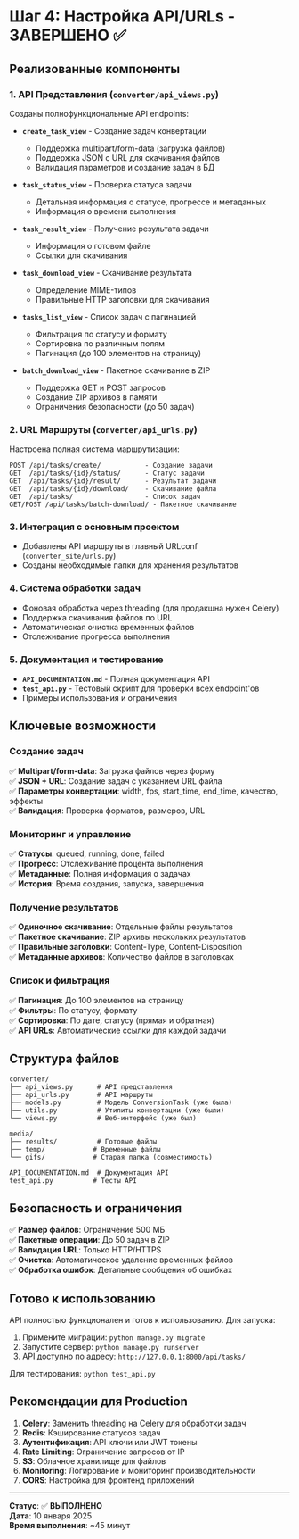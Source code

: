 # Шаг 4: Настройка API/URLs - ЗАВЕРШЕНО ✅

## Реализованные компоненты

### 1. API Представления (`converter/api_views.py`)
Созданы полнофункциональные API endpoints:

- **`create_task_view`** - Создание задач конвертации
  - Поддержка multipart/form-data (загрузка файлов)
  - Поддержка JSON с URL для скачивания файлов
  - Валидация параметров и создание задач в БД

- **`task_status_view`** - Проверка статуса задачи
  - Детальная информация о статусе, прогрессе и метаданных
  - Информация о времени выполнения

- **`task_result_view`** - Получение результата задачи
  - Информация о готовом файле
  - Ссылки для скачивания

- **`task_download_view`** - Скачивание результата
  - Определение MIME-типов
  - Правильные HTTP заголовки для скачивания

- **`tasks_list_view`** - Список задач с пагинацией
  - Фильтрация по статусу и формату
  - Сортировка по различным полям
  - Пагинация (до 100 элементов на страницу)

- **`batch_download_view`** - Пакетное скачивание в ZIP
  - Поддержка GET и POST запросов
  - Создание ZIP архивов в памяти
  - Ограничения безопасности (до 50 задач)

### 2. URL Маршруты (`converter/api_urls.py`)
Настроена полная система маршрутизации:

```
POST /api/tasks/create/           - Создание задачи
GET  /api/tasks/{id}/status/      - Статус задачи  
GET  /api/tasks/{id}/result/      - Результат задачи
GET  /api/tasks/{id}/download/    - Скачивание файла
GET  /api/tasks/                  - Список задач
GET/POST /api/tasks/batch-download/ - Пакетное скачивание
```

### 3. Интеграция с основным проектом
- Добавлены API маршруты в главный URLconf (`converter_site/urls.py`)
- Созданы необходимые папки для хранения результатов

### 4. Система обработки задач
- Фоновая обработка через threading (для продакшна нужен Celery)
- Поддержка скачивания файлов по URL
- Автоматическая очистка временных файлов
- Отслеживание прогресса выполнения

### 5. Документация и тестирование
- **`API_DOCUMENTATION.md`** - Полная документация API
- **`test_api.py`** - Тестовый скрипт для проверки всех endpoint'ов
- Примеры использования и ограничения

## Ключевые возможности

### Создание задач
✅ **Multipart/form-data**: Загрузка файлов через форму  
✅ **JSON + URL**: Создание задач с указанием URL файла  
✅ **Параметры конвертации**: width, fps, start_time, end_time, качество, эффекты  
✅ **Валидация**: Проверка форматов, размеров, URL  

### Мониторинг и управление
✅ **Статусы**: queued, running, done, failed  
✅ **Прогресс**: Отслеживание процента выполнения  
✅ **Метаданные**: Полная информация о задачах  
✅ **История**: Время создания, запуска, завершения  

### Получение результатов
✅ **Одиночное скачивание**: Отдельные файлы результатов  
✅ **Пакетное скачивание**: ZIP архивы нескольких результатов  
✅ **Правильные заголовки**: Content-Type, Content-Disposition  
✅ **Метаданные архивов**: Количество файлов в заголовках  

### Список и фильтрация
✅ **Пагинация**: До 100 элементов на страницу  
✅ **Фильтры**: По статусу, формату  
✅ **Сортировка**: По дате, статусу (прямая и обратная)  
✅ **API URLs**: Автоматические ссылки для каждой задачи  

## Структура файлов

```
converter/
├── api_views.py      # API представления
├── api_urls.py       # API маршруты  
├── models.py         # Модель ConversionTask (уже была)
├── utils.py          # Утилиты конвертации (уже были)
└── views.py          # Веб-интерфейс (уже был)

media/
├── results/          # Готовые файлы
├── temp/            # Временные файлы
└── gifs/            # Старая папка (совместимость)

API_DOCUMENTATION.md  # Документация API
test_api.py          # Тесты API
```

## Безопасность и ограничения

✅ **Размер файлов**: Ограничение 500 МБ  
✅ **Пакетные операции**: До 50 задач в ZIP  
✅ **Валидация URL**: Только HTTP/HTTPS  
✅ **Очистка**: Автоматическое удаление временных файлов  
✅ **Обработка ошибок**: Детальные сообщения об ошибках  

## Готово к использованию

API полностью функционален и готов к использованию. Для запуска:

1. Примените миграции: `python manage.py migrate`
2. Запустите сервер: `python manage.py runserver`
3. API доступно по адресу: `http://127.0.0.1:8000/api/tasks/`

Для тестирования: `python test_api.py`

## Рекомендации для Production

1. **Celery**: Заменить threading на Celery для обработки задач
2. **Redis**: Кэширование статусов задач
3. **Аутентификация**: API ключи или JWT токены
4. **Rate Limiting**: Ограничение запросов от IP
5. **S3**: Облачное хранилище для файлов
6. **Monitoring**: Логирование и мониторинг производительности
7. **CORS**: Настройка для фронтенд приложений

---

**Статус**: ✅ **ВЫПОЛНЕНО**  
**Дата**: 10 января 2025  
**Время выполнения**: ~45 минут
